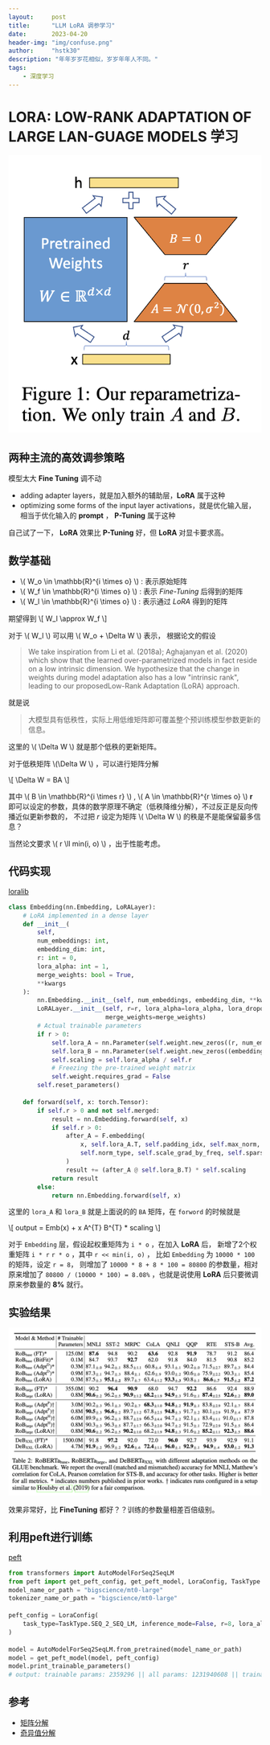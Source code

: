 ```yaml
---
layout:     post
title:      "LLM LoRA 调参学习"
date:       2023-04-20
header-img: "img/confuse.png"
author:     "hstk30"
description: "年年岁岁花相似，岁岁年年人不同。"
tags:
    - 深度学习
---
```


# LORA: LOW-RANK ADAPTATION OF LARGE LAN-GUAGE MODELS 学习


![LoRA-overview](/img/in-post/LoRA.png)


## 两种主流的高效调参策略

模型太大 **Fine Tuning** 调不动

- adding adapter layers，就是加入额外的辅助层，**LoRA** 属于这种
- optimizing some forms of the input layer activations，就是优化输入层，相当于优化输入的 **prompt** ， **P-Tuning** 属于这种

自己试了一下， **LoRA** 效果比 **P-Tuning** 好，但 **LoRA** 对显卡要求高。


## 数学基础

- \\( W_o \in \mathbb{R}^{i \times  o} \\) : 表示原始矩阵
- \\( W_f \in \mathbb{R}^{i \times  o} \\) : 表示 *Fine-Tuning* 后得到的矩阵
- \\( W_l \in \mathbb{R}^{i \times  o} \\) : 表示通过 *LoRA* 得到的矩阵

期望得到 \\[ W_l \approx W_f \\] 

对于 \\( W_l \\) 可以用 \\( W_o + \Delta W \\) 表示，
根据论文的假设

> We take inspiration from Li et al. (2018a); Aghajanyan et al. (2020) which show that 
> the learned over-parametrized models in fact reside on a low intrinsic dimension. 
> We hypothesize that the change in weights during model adaptation also has a low "intrinsic rank", 
> leading to our proposedLow-Rank Adaptation (LoRA) approach.

就是说

> 大模型具有低秩性，实际上用低维矩阵即可覆盖整个预训练模型参数更新的信息。

这里的 \\( \Delta W \\) 就是那个低秩的更新矩阵。

对于低秩矩阵 \\(\Delta W \\) ，可以进行矩阵分解

\\[ \Delta W = BA \\]

其中 \\( B \in \mathbb{R}^{i \times r} \\) , \\( A \in \mathbb{R}^{r \times o} \\)
**r** 即可以设定的参数，具体的数学原理不确定（低秩降维分解），不过反正是反向传播近似更新参数的，
不过把 *r* 设定为矩阵 \\( \Delta W \\) 的秩是不是能保留最多信息？

当然论文要求 \\( r \ll min(i, o) \\) ，出于性能考虑。


## 代码实现

[loralib](https://github.com/microsoft/LoRA/blob/main/loralib/layers.py)


```Python
class Embedding(nn.Embedding, LoRALayer):
    # LoRA implemented in a dense layer
    def __init__(
        self,
        num_embeddings: int,
        embedding_dim: int,
        r: int = 0,
        lora_alpha: int = 1,
        merge_weights: bool = True,
        **kwargs
    ):
        nn.Embedding.__init__(self, num_embeddings, embedding_dim, **kwargs)
        LoRALayer.__init__(self, r=r, lora_alpha=lora_alpha, lora_dropout=0,
                           merge_weights=merge_weights)
        # Actual trainable parameters
        if r > 0:
            self.lora_A = nn.Parameter(self.weight.new_zeros((r, num_embeddings)))
            self.lora_B = nn.Parameter(self.weight.new_zeros((embedding_dim, r)))
            self.scaling = self.lora_alpha / self.r
            # Freezing the pre-trained weight matrix
            self.weight.requires_grad = False
        self.reset_parameters()

    def forward(self, x: torch.Tensor):
        if self.r > 0 and not self.merged:
            result = nn.Embedding.forward(self, x)
            if self.r > 0:
                after_A = F.embedding(
                    x, self.lora_A.T, self.padding_idx, self.max_norm,
                    self.norm_type, self.scale_grad_by_freq, self.sparse
                )
                result += (after_A @ self.lora_B.T) * self.scaling
            return result
        else:
            return nn.Embedding.forward(self, x)
```

这里的 `lora_A` 和 `lora_B` 就是上面说的的 `BA` 矩阵，在 `forword` 的时候就是

\\[ output = Emb(x) + x A^{T} B^{T} * scaling \\]


对于 `Embedding` 层，假设起权重矩阵为 `i * o` ，在加入 **LoRA** 后，
新增了2个权重矩阵 `i * r` `r * o` ，其中 `r << min(i, o)` ，
比如 `Embedding` 为 `10000 * 100` 的矩阵，设定 `r = 8`，
则增加了 `10000 * 8 + 8 * 100 = 80800` 的参数量，相对原来增加了
`80800 / (10000 * 100) = 8.08%` ，也就是说使用 **LoRA** 后只要微调原来参数量的 **8%** 就行。


## 实验结果

![exp-data](/img/in-post/LoRA-data1.png)

效果非常好，比 **FineTuning** 都好？？训练的参数量相差百倍级别。


## 利用peft进行训练

[peft](https://github.com/huggingface/peft)

```Python
from transformers import AutoModelForSeq2SeqLM
from peft import get_peft_config, get_peft_model, LoraConfig, TaskType
model_name_or_path = "bigscience/mt0-large"
tokenizer_name_or_path = "bigscience/mt0-large"

peft_config = LoraConfig(
    task_type=TaskType.SEQ_2_SEQ_LM, inference_mode=False, r=8, lora_alpha=32, lora_dropout=0.1
)

model = AutoModelForSeq2SeqLM.from_pretrained(model_name_or_path)
model = get_peft_model(model, peft_config)
model.print_trainable_parameters()
# output: trainable params: 2359296 || all params: 1231940608 || trainable%: 0.19151053100118282
```


## 参考

- [矩阵分解](https://zhuanlan.zhihu.com/p/52890135)
- [奇异值分解](https://zh.wikipedia.org/wiki/%E5%A5%87%E5%BC%82%E5%80%BC%E5%88%86%E8%A7%A3)

